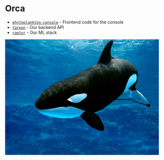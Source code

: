 # Orca

- [`phytoplankton-console`](https://github.com/flagright/orca/tree/main/phytoplankton-console) - Frontend code for the console
- [`tarpon`](https://github.com/flagright/orca/tree/main/tarpon) - Our backend API
- [`raptor`](https://github.com/flagright/orca/tree/main/raptor) - Our ML stack

![orca](/resources/orca.jpeg)
